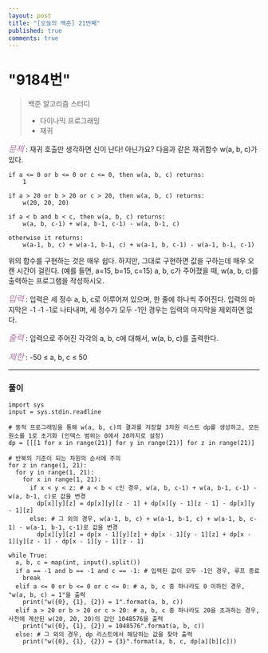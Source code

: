 ```yaml
---
layout: post
title: "[오늘의 백준] 21번째"
published: true
comments: true
---
```


# "9184번"

> 백준 알고리즘 스터디
>
> - 다이나믹 프로그래밍
> - 재귀

<span style="color:#aa759f; font-size:larger;">_문제_</span> : 재귀 호출만 생각하면 신이 난다! 아닌가요? 다음과 같은 재귀함수 w(a, b, c)가 있다.

```
if a <= 0 or b <= 0 or c <= 0, then w(a, b, c) returns:
    1

if a > 20 or b > 20 or c > 20, then w(a, b, c) returns:
    w(20, 20, 20)

if a < b and b < c, then w(a, b, c) returns:
    w(a, b, c-1) + w(a, b-1, c-1) - w(a, b-1, c)

otherwise it returns:
    w(a-1, b, c) + w(a-1, b-1, c) + w(a-1, b, c-1) - w(a-1, b-1, c-1)
```

위의 함수를 구현하는 것은 매우 쉽다. 하지만, 그대로 구현하면 값을 구하는데 매우 오랜 시간이 걸린다. (예를 들면, a=15, b=15, c=15) a, b, c가 주어졌을 때, w(a, b, c)를 출력하는 프로그램을 작성하시오.

<span style="color:#aa759f; font-size:larger;">_입력_</span> : 입력은 세 정수 a, b, c로 이루어져 있으며, 한 줄에 하나씩 주어진다. 입력의 마지막은 -1 -1 -1로 나타내며, 세 정수가 모두 -1인 경우는 입력의 마지막을 제외하면 없다.

<span style="color:#aa759f; font-size:larger;">_출력_</span> : 입력으로 주어진 각각의 a, b, c에 대해서, w(a, b, c)를 출력한다.

<span style="color:#aa759f; font-size:larger;">_제한_</span> : -50 ≤ a, b, c ≤ 50

---

### 풀이

```
import sys
input = sys.stdin.readline

# 동적 프로그래밍을 통해 w(a, b, c)의 결과를 저장할 3차원 리스트 dp를 생성하고, 모든 원소를 1로 초기화 (인덱스 범위는 0에서 20까지로 설정)
dp = [[[1 for x in range(21)] for y in range(21)] for z in range(21)]

# 반복의 기준이 되는 차원의 순서에 주의
for z in range(1, 21):
  for y in range(1, 21):
    for x in range(1, 21):
      if x < y < z: # a < b < c인 경우, w(a, b, c-1) + w(a, b-1, c-1) - w(a, b-1, c)로 값을 변경
        dp[x][y][z] = dp[x][y][z - 1] + dp[x][y - 1][z - 1] - dp[x][y - 1][z]
      else: # 그 외의 경우, w(a-1, b, c) + w(a-1, b-1, c) + w(a-1, b, c-1) - w(a-1, b-1, c-1)로 값을 변경
        dp[x][y][z] = dp[x - 1][y][z] + dp[x - 1][y - 1][z] + dp[x - 1][y][z - 1] - dp[x - 1][y - 1][z - 1]

while True:
  a, b, c = map(int, input().split())
  if a == -1 and b == -1 and c == -1: # 입력된 값이 모두 -1인 경우, 루프 종료
    break
  elif a <= 0 or b <= 0 or c <= 0: # a, b, c 중 하나라도 0 이하인 경우, "w(a, b, c) = 1"을 출력
    print("w({0}, {1}, {2}) = 1".format(a, b, c))
  elif a > 20 or b > 20 or c > 20: # a, b, c 중 하나라도 20을 초과하는 경우, 사전에 계산된 w(20, 20, 20)의 값인 1048576을 출력
    print("w({0}, {1}, {2}) = 1048576".format(a, b, c))
  else: # 그 외의 경우, dp 리스트에서 해당하는 값을 찾아 출력
    print("w({0}, {1}, {2}) = {3}".format(a, b, c, dp[a][b][c]))
```